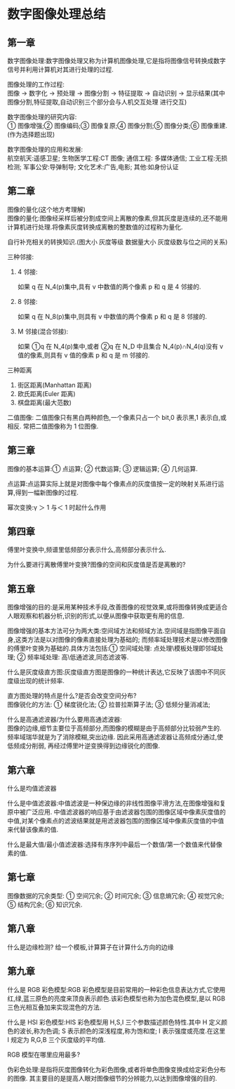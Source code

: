 # 数字图像处理总结

## 第一章

数字图像处理:数字图像处理又称为计算机图像处理,它是指将图像信号转换成数字信号并利用计算机对其进行处理的过程.

图像处理的工作过程:  
图像 → 数字化 → 预处理 → 图像分割 → 特征提取 → 自动识别 → 显示结果(其中图像分割,特征提取,自动识别三个部分会与人机交互处理 进行交互)

数字图像处理的研究内容:  
① 图像增强;② 图像编码;③ 图像复原;④ 图像分割;⑤ 图像分类;⑥ 图像重建.(作为选择题出现)

数字图像处理的应用和发展:  
航空航天:遥感卫星; 生物医学工程:CT 图像; 通信工程: 多媒体通信; 工业工程:无损检测; 军事公安:导弹制导; 文化艺术:广告,电影; 其他:如身份认证

## 第二章

图像的量化(这个地方考理解)  
图像的量化:图像经采样后被分割成空间上离散的像素,但其灰度是连续的,还不能用计算机进行处理.将像素灰度转换成离散的整数值的过程称为量化.

自行补充相关的转换知识.(图大小 灰度等级 数据量大小 灰度级数与位之间的关系)

三种邻接:

1.  4 邻接:

    如果 q 在 N_4(p)集中,具有 v 中数值的两个像素 p 和 q 是 4 邻接的.

2.  8 邻接:

    如果 q 在 N_8(p)集中,则具有 v 中数值的两个像素 p 和 q 是 8 邻接的.

3.  M 邻接(混合邻接):

    如果 ①q 在 N_4(p)集中,或者 ②q 在 N_D 中且集合 N_4(p)∩N_4(q)没有 v 值的像素,则具有 v 值的像素 p 和 q 是 m 邻接的.

三种距离

1. 街区距离(Manhattan 距离)
2. 欧氏距离(Euler 距离)
3. 棋盘距离(最大范数)

二值图像: 二值图像只有黑白两种颜色,一个像素只占一个 bit,0 表示黑,1 表示白,或相反. 常把二值图像称为 1 位图像.

## 第三章

图像的基本运算:① 点运算; ② 代数运算; ③ 逻辑运算; ④ 几何运算.

点运算:点运算实际上就是对图像中每个像素点的灰度值按一定的映射关系进行运算,得到一幅新图像的过程.

幂次变换:γ ＞ 1 与＜ 1 时起什么作用

## 第四章

傅里叶变换中,频谱里低频部分表示什么,高频部分表示什么.

为什么要进行离散傅里叶变换?图像的空间和灰度值是否是离散的?

## 第五章

图像增强的目的:是采用某种技术手段,改善图像的视觉效果,或将图像转换成更适合人眼观察和机器分析,识别的形式,以便从图像中获取更有用的信息.

图像增强的基本方法可分为两大类:空间域方法和频域方法.空间域是指图像平面自身,这类方法是以对图像的像素直接处理为基础的; 而频率域处理技术是以修改图像的傅里叶变换为基础的.具体方法包括:① 空间域处理: 点处理\模板处理即邻域处理; ② 频率域处理: 高\低通滤波,同态滤波等.

什么是灰度级直方图:灰度级直方图是图像的一种统计表达,它反映了该图中不同灰度级出现的统计频率.

直方图处理的特点是什么?是否会改变空间分布?  
图像锐化的方法: ① 梯度锐化法; ② 拉普拉斯算子法; ③ 低频分量消减法;

什么是高通滤波器/为什么要用高通滤波器:  
图像的边缘,细节主要位于高频部分,而图像的模糊是由于高频部分比较弱产生的. 频率域瑞华就是为了消除模糊,突出边缘. 因此采用高通滤波器让高频成分通过,使低频成分削弱, 再经过傅里叶逆变换得到边缘锐化的图像.

## 第六章

什么是均值滤波器

什么是中值滤波器:中值滤波是一种保边缘的非线性图像平滑方法,在图像增强和复原中被广泛应用. 中值滤波器的响应基于由滤波器包围的图像区域中像素灰度值的中值,对某个像素点的滤波结果就是用滤波器包围的图像区域中像素灰度值的中值来代替该像素的值.

什么是最大值/最小值滤波器:选择有序序列中最后一个数值/第一个数值来代替像素的值.

## 第七章

图像数据的冗余类型: ① 空间冗余; ② 时间冗余; ③ 信息熵冗余; ④ 视觉冗余; ⑤ 结构冗余; ⑥ 知识冗余.

## 第八章

什么是边缘检测?
给一个模板,计算算子在计算什么方向的边缘

## 第九章

什么是 RGB 彩色模型:RGB 彩色模型是目前常用的一种彩色信息表达方式,它使用红,绿,蓝三原色的亮度来顶良表示颜色.该彩色模型也称为加色混色模型,是以 RGB 三色光相互叠加来实现混色的方法.

什么是 HSI 彩色模型:HIS 彩色模型用 H,S,I 三个参数描述颜色特性.其中 H 定义颜色的波长,称为色调; S 表示颜色的深浅程度,称为饱和度; I 表示强度或亮度.在这里 I 规定为 R,G,B 三个灰度级的平均值.

RGB 模型在哪里应用最多?

伪彩色处理:是指将灰度图像转化为彩色图像,或者将单色图像变换成给定彩色分布的图像. 其主要目的是提高人眼对图像细节的分辨能力,以达到图像增强的目的.
